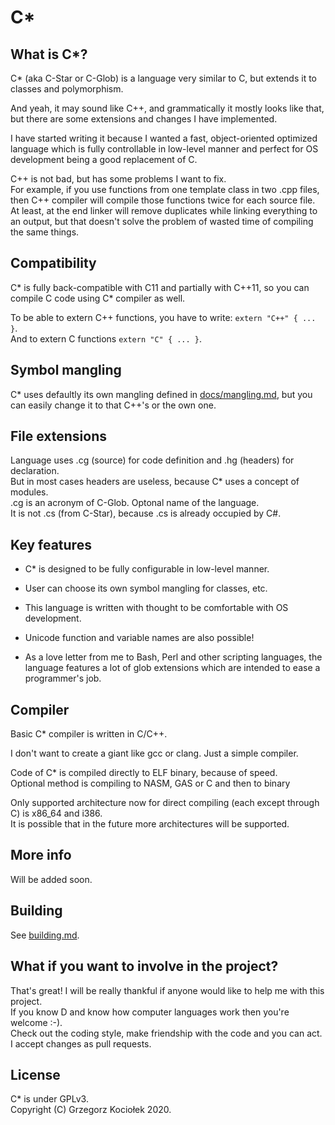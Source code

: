 # C\*

## What is C\*?
C\* (aka C-Star or C-Glob) is a language very similar to C, but extends it to classes and polymorphism.

And yeah, it may sound like C++, and grammatically it mostly looks like that, but there are some extensions and changes I have implemented.

I have started writing it because I wanted a fast, object-oriented optimized language which is fully controllable in low-level manner and perfect for OS development being a good replacement of C.  
  
C++ is not bad, but has some problems I want to fix.    
For example, if you use functions from one template class in two .cpp files, then C++ compiler will compile those functions twice for each source file.  
At least, at the end linker will remove duplicates while linking everything to an output, but that doesn't solve the problem of wasted time of compiling the same things.

## Compatibility
C\* is fully back-compatible with C11 and partially with C++11, so you can compile C code using C\* compiler as well.

To be able to extern C++ functions, you have to write: `extern "C++" { ... }`.  
And to extern C functions `extern "C" { ... }`.

## Symbol mangling
C* uses defaultly its own mangling defined in [docs/mangling.md](docs/mangling.md), but you can easily change it to that C++'s or the own one.

## File extensions
Language uses .cg (source) for code definition and .hg (headers) for declaration.  
But in most cases headers are useless, because C\* uses a concept of modules.  
.cg is an acronym of C-Glob. Optonal name of the language.  
It is not .cs (from C-Star), because .cs is already occupied by C#.

## Key features
- C\* is designed to be fully configurable in low-level manner.

- User can choose its own symbol mangling for classes, etc.

- This language is written with thought to be comfortable with OS development.
  
- Unicode function and variable names are also possible!

- As a love letter from me to Bash, Perl and other scripting languages, the language features a lot of glob extensions which are intended to ease a programmer's job. 

## Compiler
Basic C\* compiler is written in C/C++.

I don't want to create a giant like gcc or clang. Just a simple compiler.

Code of C\* is compiled directly to ELF binary, because of speed.  
Optional method is compiling to NASM, GAS or C and then to binary

Only supported architecture now for direct compiling (each except through C) is x86_64 and i386.  
It is possible that in the future more architectures will be supported.

## More info
Will be added soon.

## Building
See [building.md](building.md).

## What if you want to involve in the project?
That's great! I will be really thankful if anyone would like to help me with this project.  
If you know D and know how computer languages work then you're welcome :-).  
Check out the coding style, make friendship with the code and you can act.  
I accept changes as pull requests.

## License
C\* is under GPLv3.  
Copyright (C) Grzegorz Kociołek 2020.
